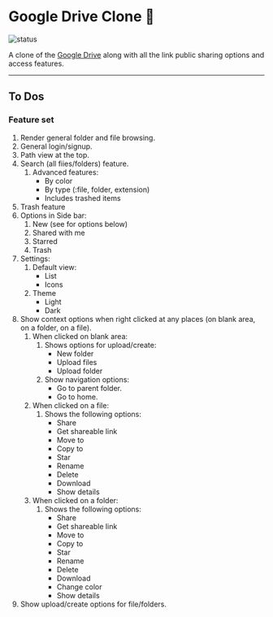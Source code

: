# Google Drive Clone :file_folder:

![status](https://img.shields.io/badge/prerelease-v0.1-green.svg)

A clone of the [Google Drive](drive.google.com) along with all the link public sharing options and access features.

---

## To Dos

### Feature set

1. Render general folder and file browsing.
1. General login/signup.
1. Path view at the top.
1. Search (all fiies/folders) feature.
   1. Advanced features:
      - By color
      - By type (:file, folder, extension)
      - Includes trashed items
1. Trash feature
1. Options in Side bar:
   1. New (see for options below)
   1. Shared with me
   1. Starred
   1. Trash
1. Settings:
   1. Default view:
      - List
      - Icons
   1. Theme
      - Light
      - Dark
1. Show context options when right clicked at any places (on blank area, on a folder, on a file).
   1. When clicked on blank area:
      1. Shows options for upload/create:
         - New folder
         - Upload files
         - Upload folder
      1. Show navigation options:
         - Go to parent folder.
         - Go to home.
   1. When clicked on a file:
      1. Shows the following options:
         - Share
         - Get shareable link
         - Move to
         - Copy to
         - Star
         - Rename
         - Delete
         - Download
         - Show details
   1. When clicked on a folder:
      1. Shows the following options:
         - Share
         - Get shareable link
         - Move to
         - Copy to
         - Star
         - Rename
         - Delete
         - Download
         - Change color
         - Show details
1. Show upload/create options for file/folders.
